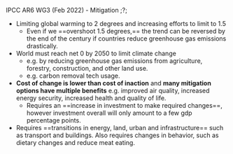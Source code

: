 IPCC AR6 WG3 (Feb 2022) - Mitigation
;?;
- Limiting global warming to 2 degrees and increasing efforts to limit to 1.5
	- Even if we ==overshoot 1.5 degrees,== the trend can be reversed by the end of the century if countries reduce greenhouse gas emissions drastically.
- World must reach net 0 by 2050 to limit climate change
	- e.g. by reducing greenhouse gas emissions from agriculture, forestry, construction, and other land use.
	- e.g. carbon removal tech usage.
- **Cost of change is lower than cost of inaction** and **many mitigation options have multiple benefits** e.g. improved air quality, increased energy security, increased health and quality of life.
	- Requires an ==increase in investment to make required changes==, however investment overall will only amount to a few gdp percentage points.
- Requires ==transitions in energy, land, urban and infrastructure== such as transport and buildings. Also requires changes in behavior, such as dietary changes and reduce meat eating.

